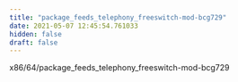 ```yaml
---
title: "package_feeds_telephony_freeswitch-mod-bcg729"
date: 2021-05-07 12:45:54.761033
hidden: false
draft: false
---
```


x86/64/package_feeds_telephony_freeswitch-mod-bcg729

